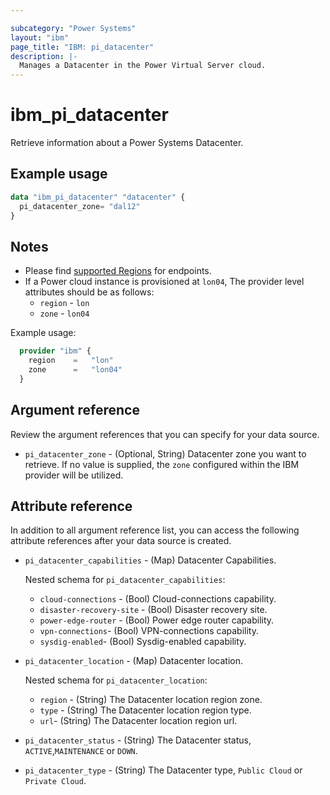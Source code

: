 ```yaml
---

subcategory: "Power Systems"
layout: "ibm"
page_title: "IBM: pi_datacenter"
description: |-
  Manages a Datacenter in the Power Virtual Server cloud.
---
```


# ibm_pi_datacenter

Retrieve information about a Power Systems Datacenter.

## Example usage

```terraform
data "ibm_pi_datacenter" "datacenter" {
  pi_datacenter_zone= "dal12"
}
```

## Notes

- Please find [supported Regions](https://cloud.ibm.com/apidocs/power-cloud#endpoint) for endpoints.
- If a Power cloud instance is provisioned at `lon04`, The provider level attributes should be as follows:
  - `region` - `lon`
  - `zone` - `lon04`

Example usage:

  ```terraform
    provider "ibm" {
      region    =   "lon"
      zone      =   "lon04"
    }
  ```
  
## Argument reference

Review the argument references that you can specify for your data source.

- `pi_datacenter_zone` - (Optional, String) Datacenter zone you want to retrieve. If no value is supplied, the `zone` configured within the IBM provider will be utilized.

## Attribute reference

In addition to all argument reference list, you can access the following attribute references after your data source is created.

- `pi_datacenter_capabilities` - (Map) Datacenter Capabilities.

    Nested schema for `pi_datacenter_capabilities`:
  - `cloud-connections` - (Bool) Cloud-connections capability.
  - `disaster-recovery-site` - (Bool) Disaster recovery site.
  - `power-edge-router` - (Bool) Power edge router capability.
  - `vpn-connections`- (Bool) VPN-connections capability.
  - `sysdig-enabled`- (Bool) Sysdig-enabled capability.

- `pi_datacenter_location` - (Map) Datacenter location.

    Nested schema for `pi_datacenter_location`:
  - `region` - (String) The Datacenter location region zone.
  - `type` - (String) The Datacenter location region type.
  - `url`- (String) The Datacenter location region url.
- `pi_datacenter_status` - (String) The Datacenter status, `ACTIVE`,`MAINTENANCE` or `DOWN`.
- `pi_datacenter_type` - (String) The Datacenter type, `Public Cloud` or `Private Cloud`.
